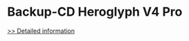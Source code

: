 # Backup-CD Heroglyph V4 Pro
[>> Detailed information](https://secure.element5.com/esales/product.html?productid=300527807&affiliateid=200057808)